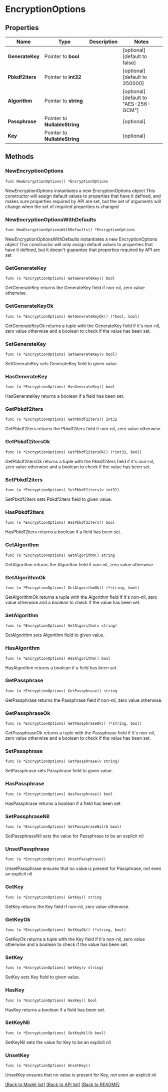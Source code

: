 # EncryptionOptions

## Properties

Name | Type | Description | Notes
------------ | ------------- | ------------- | -------------
**GenerateKey** | Pointer to **bool** |  | [optional] [default to false]
**Pbkdf2iters** | Pointer to **int32** |  | [optional] [default to 350000]
**Algorithm** | Pointer to **string** |  | [optional] [default to "AES-256-GCM"]
**Passphrase** | Pointer to **NullableString** |  | [optional] 
**Key** | Pointer to **NullableString** |  | [optional] 

## Methods

### NewEncryptionOptions

`func NewEncryptionOptions() *EncryptionOptions`

NewEncryptionOptions instantiates a new EncryptionOptions object
This constructor will assign default values to properties that have it defined,
and makes sure properties required by API are set, but the set of arguments
will change when the set of required properties is changed

### NewEncryptionOptionsWithDefaults

`func NewEncryptionOptionsWithDefaults() *EncryptionOptions`

NewEncryptionOptionsWithDefaults instantiates a new EncryptionOptions object
This constructor will only assign default values to properties that have it defined,
but it doesn't guarantee that properties required by API are set

### GetGenerateKey

`func (o *EncryptionOptions) GetGenerateKey() bool`

GetGenerateKey returns the GenerateKey field if non-nil, zero value otherwise.

### GetGenerateKeyOk

`func (o *EncryptionOptions) GetGenerateKeyOk() (*bool, bool)`

GetGenerateKeyOk returns a tuple with the GenerateKey field if it's non-nil, zero value otherwise
and a boolean to check if the value has been set.

### SetGenerateKey

`func (o *EncryptionOptions) SetGenerateKey(v bool)`

SetGenerateKey sets GenerateKey field to given value.

### HasGenerateKey

`func (o *EncryptionOptions) HasGenerateKey() bool`

HasGenerateKey returns a boolean if a field has been set.

### GetPbkdf2iters

`func (o *EncryptionOptions) GetPbkdf2iters() int32`

GetPbkdf2iters returns the Pbkdf2iters field if non-nil, zero value otherwise.

### GetPbkdf2itersOk

`func (o *EncryptionOptions) GetPbkdf2itersOk() (*int32, bool)`

GetPbkdf2itersOk returns a tuple with the Pbkdf2iters field if it's non-nil, zero value otherwise
and a boolean to check if the value has been set.

### SetPbkdf2iters

`func (o *EncryptionOptions) SetPbkdf2iters(v int32)`

SetPbkdf2iters sets Pbkdf2iters field to given value.

### HasPbkdf2iters

`func (o *EncryptionOptions) HasPbkdf2iters() bool`

HasPbkdf2iters returns a boolean if a field has been set.

### GetAlgorithm

`func (o *EncryptionOptions) GetAlgorithm() string`

GetAlgorithm returns the Algorithm field if non-nil, zero value otherwise.

### GetAlgorithmOk

`func (o *EncryptionOptions) GetAlgorithmOk() (*string, bool)`

GetAlgorithmOk returns a tuple with the Algorithm field if it's non-nil, zero value otherwise
and a boolean to check if the value has been set.

### SetAlgorithm

`func (o *EncryptionOptions) SetAlgorithm(v string)`

SetAlgorithm sets Algorithm field to given value.

### HasAlgorithm

`func (o *EncryptionOptions) HasAlgorithm() bool`

HasAlgorithm returns a boolean if a field has been set.

### GetPassphrase

`func (o *EncryptionOptions) GetPassphrase() string`

GetPassphrase returns the Passphrase field if non-nil, zero value otherwise.

### GetPassphraseOk

`func (o *EncryptionOptions) GetPassphraseOk() (*string, bool)`

GetPassphraseOk returns a tuple with the Passphrase field if it's non-nil, zero value otherwise
and a boolean to check if the value has been set.

### SetPassphrase

`func (o *EncryptionOptions) SetPassphrase(v string)`

SetPassphrase sets Passphrase field to given value.

### HasPassphrase

`func (o *EncryptionOptions) HasPassphrase() bool`

HasPassphrase returns a boolean if a field has been set.

### SetPassphraseNil

`func (o *EncryptionOptions) SetPassphraseNil(b bool)`

 SetPassphraseNil sets the value for Passphrase to be an explicit nil

### UnsetPassphrase
`func (o *EncryptionOptions) UnsetPassphrase()`

UnsetPassphrase ensures that no value is present for Passphrase, not even an explicit nil
### GetKey

`func (o *EncryptionOptions) GetKey() string`

GetKey returns the Key field if non-nil, zero value otherwise.

### GetKeyOk

`func (o *EncryptionOptions) GetKeyOk() (*string, bool)`

GetKeyOk returns a tuple with the Key field if it's non-nil, zero value otherwise
and a boolean to check if the value has been set.

### SetKey

`func (o *EncryptionOptions) SetKey(v string)`

SetKey sets Key field to given value.

### HasKey

`func (o *EncryptionOptions) HasKey() bool`

HasKey returns a boolean if a field has been set.

### SetKeyNil

`func (o *EncryptionOptions) SetKeyNil(b bool)`

 SetKeyNil sets the value for Key to be an explicit nil

### UnsetKey
`func (o *EncryptionOptions) UnsetKey()`

UnsetKey ensures that no value is present for Key, not even an explicit nil

[[Back to Model list]](../README.md#documentation-for-models) [[Back to API list]](../README.md#documentation-for-api-endpoints) [[Back to README]](../README.md)


